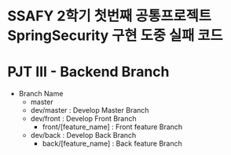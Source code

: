 # SSAFY 2학기 첫번째 공통프로젝트 SpringSecurity 구현 도중 실패 코드

# PJT III - Backend Branch
- Branch Name
    - master
    - dev/master : Develop Master Branch
    - dev/front : Develop Front Branch
        - front/[feature_name] : Front feature Branch
    - dev/back : Develop Back Branch
        - back/[feature_name] : Back feature Branch
